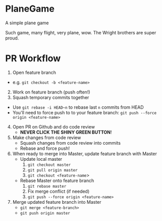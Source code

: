 # PlaneGame
A simple plane game

Such game, many flight, very plane, wow.
The Wright brothers are super proud.

# PR Workflow

1. Open feature branch
 * e.g. `git checkout -b <feature-name>`
2. Work on feature branch (push often!)
3. Squash temporary commits together
 * Use `git rebase -i HEAD~n` to rebase last `n` commits from HEAD
 * You'll need to force push to to your feature branch: `git push --force origin <feature-name>`
4. Open PR on Github and do code review
    * **NEVER CLICK THE SHINY GREEN BUTTON**!
5. Make changes from code review
    * Squash changes from code review into commits
    * Rebase and force push!
6. When ready to merge into Master, update feature branch with Master
    * Update local master
        1. `git checkout master`
        2. `git pull origin master`
        2. `git checkout <feature-name`>
    * Rebase Master onto feature branch
        1. `git rebase master`
        2. Fix merge conflict (if needed)
        3. `git push --force origin <feature-name>`
7. Merge updated feature branch into Master
    * `git merge <feature-branch>`
    * `git push origin master`
